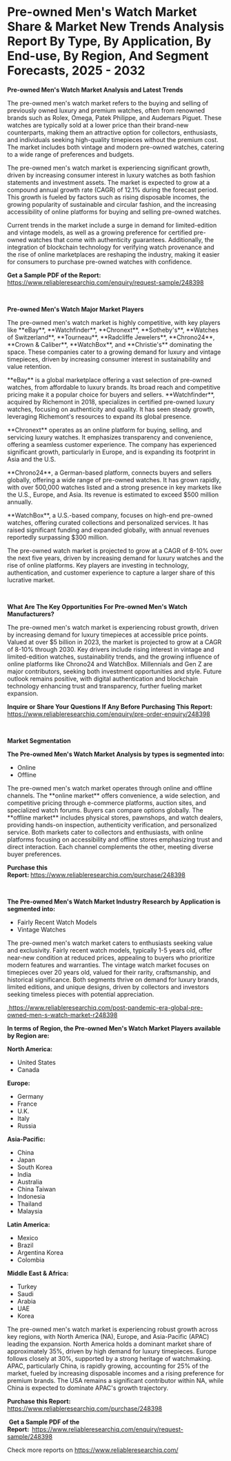 <p><h1>Pre-owned Men's Watch Market Share & Market New Trends Analysis Report By Type, By Application, By End-use, By Region, And Segment Forecasts, 2025 - 2032</h1></p><p><strong>Pre-owned Men's Watch Market Analysis and Latest Trends</strong></p>
<p><p>The pre-owned men's watch market refers to the buying and selling of previously owned luxury and premium watches, often from renowned brands such as Rolex, Omega, Patek Philippe, and Audemars Piguet. These watches are typically sold at a lower price than their brand-new counterparts, making them an attractive option for collectors, enthusiasts, and individuals seeking high-quality timepieces without the premium cost. The market includes both vintage and modern pre-owned watches, catering to a wide range of preferences and budgets.</p><p>The pre-owned men's watch market is experiencing significant growth, driven by increasing consumer interest in luxury watches as both fashion statements and investment assets. The market is expected to grow at a compound annual growth rate (CAGR) of 12.1% during the forecast period. This growth is fueled by factors such as rising disposable incomes, the growing popularity of sustainable and circular fashion, and the increasing accessibility of online platforms for buying and selling pre-owned watches.</p><p>Current trends in the market include a surge in demand for limited-edition and vintage models, as well as a growing preference for certified pre-owned watches that come with authenticity guarantees. Additionally, the integration of blockchain technology for verifying watch provenance and the rise of online marketplaces are reshaping the industry, making it easier for consumers to purchase pre-owned watches with confidence.</p></p>
<p><strong>Get a Sample PDF of the Report:&nbsp;</strong> <a href="https://www.reliableresearchiq.com/enquiry/request-sample/248398?utm_campaign=1082&utm_medium=2&utm_source=Github&utm_content=ia&utm_term=21012025&utm_id=pre-owned-mens-watch">https://www.reliableresearchiq.com/enquiry/request-sample/248398</a></p>
<p>&nbsp;</p>
<p><strong>Pre-owned Men's Watch Major Market Players</strong></p>
<p><p>The pre-owned men's watch market is highly competitive, with key players like **eBay**, **Watchfinder**, **Chronext**, **Sotheby's**, **Watches of Switzerland**, **Tourneau**, **Radcliffe Jewelers**, **Chrono24**, **Crown & Caliber**, **WatchBox**, and **Christie's** dominating the space. These companies cater to a growing demand for luxury and vintage timepieces, driven by increasing consumer interest in sustainability and value retention.</p><p>**eBay** is a global marketplace offering a vast selection of pre-owned watches, from affordable to luxury brands. Its broad reach and competitive pricing make it a popular choice for buyers and sellers. **Watchfinder**, acquired by Richemont in 2018, specializes in certified pre-owned luxury watches, focusing on authenticity and quality. It has seen steady growth, leveraging Richemont's resources to expand its global presence.</p><p>**Chronext** operates as an online platform for buying, selling, and servicing luxury watches. It emphasizes transparency and convenience, offering a seamless customer experience. The company has experienced significant growth, particularly in Europe, and is expanding its footprint in Asia and the U.S.</p><p>**Chrono24**, a German-based platform, connects buyers and sellers globally, offering a wide range of pre-owned watches. It has grown rapidly, with over 500,000 watches listed and a strong presence in key markets like the U.S., Europe, and Asia. Its revenue is estimated to exceed $500 million annually.</p><p>**WatchBox**, a U.S.-based company, focuses on high-end pre-owned watches, offering curated collections and personalized services. It has raised significant funding and expanded globally, with annual revenues reportedly surpassing $300 million.</p><p>The pre-owned watch market is projected to grow at a CAGR of 8-10% over the next five years, driven by increasing demand for luxury watches and the rise of online platforms. Key players are investing in technology, authentication, and customer experience to capture a larger share of this lucrative market.</p></p>
<p>&nbsp;</p>
<p><strong>What Are The Key Opportunities For Pre-owned Men's Watch Manufacturers?</strong></p>
<p><p>The pre-owned men's watch market is experiencing robust growth, driven by increasing demand for luxury timepieces at accessible price points. Valued at over $5 billion in 2023, the market is projected to grow at a CAGR of 8-10% through 2030. Key drivers include rising interest in vintage and limited-edition watches, sustainability trends, and the growing influence of online platforms like Chrono24 and WatchBox. Millennials and Gen Z are major contributors, seeking both investment opportunities and style. Future outlook remains positive, with digital authentication and blockchain technology enhancing trust and transparency, further fueling market expansion.</p></p>
<p><strong>Inquire or Share Your Questions If Any Before Purchasing This Report:</strong> <a href="https://www.reliableresearchiq.com/enquiry/pre-order-enquiry/248398?utm_campaign=1082&utm_medium=2&utm_source=Github&utm_content=ia&utm_term=21012025&utm_id=pre-owned-mens-watch">https://www.reliableresearchiq.com/enquiry/pre-order-enquiry/248398</a></p>
<p>&nbsp;</p>
<p><strong>Market Segmentation</strong></p>
<p><strong>The Pre-owned Men's Watch Market Analysis by types is segmented into:</strong></p>
<p><ul><li>Online</li><li>Offline</li></ul></p>
<p><p>The pre-owned men's watch market operates through online and offline channels. The **online market** offers convenience, a wide selection, and competitive pricing through e-commerce platforms, auction sites, and specialized watch forums. Buyers can compare options globally. The **offline market** includes physical stores, pawnshops, and watch dealers, providing hands-on inspection, authenticity verification, and personalized service. Both markets cater to collectors and enthusiasts, with online platforms focusing on accessibility and offline stores emphasizing trust and direct interaction. Each channel complements the other, meeting diverse buyer preferences.</p></p>
<p><strong>Purchase this Report:&nbsp;</strong><a href="https://www.reliableresearchiq.com/purchase/248398?utm_campaign=1082&utm_medium=2&utm_source=Github&utm_content=ia&utm_term=21012025&utm_id=pre-owned-mens-watch">https://www.reliableresearchiq.com/purchase/248398</a></p>
<p>&nbsp;</p>
<p><strong>The Pre-owned Men's Watch Market Industry Research by Application is segmented into:</strong></p>
<p><ul><li>Fairly Recent Watch Models</li><li>Vintage Watches</li></ul></p>
<p><p>The pre-owned men's watch market caters to enthusiasts seeking value and exclusivity. Fairly recent watch models, typically 1-5 years old, offer near-new condition at reduced prices, appealing to buyers who prioritize modern features and warranties. The vintage watch market focuses on timepieces over 20 years old, valued for their rarity, craftsmanship, and historical significance. Both segments thrive on demand for luxury brands, limited editions, and unique designs, driven by collectors and investors seeking timeless pieces with potential appreciation.</p></p>
<p><a href="https://www.reliableresearchiq.com/post-pandemic-era-global-pre-owned-men-s-watch-market-r248398?utm_campaign=1082&utm_medium=2&utm_source=Github&utm_content=ia&utm_term=21012025&utm_id=pre-owned-mens-watch">&nbsp;https://www.reliableresearchiq.com/post-pandemic-era-global-pre-owned-men-s-watch-market-r248398</a></p>
<p><strong>In terms of Region, the Pre-owned Men's Watch Market Players available by Region are:</strong></p>
<p>
    <p> <strong> North America: </strong>
        <ul>
            <li>United States</li>
            <li>Canada</li>
        </ul>
        </p> 
    <p> <strong> Europe: </strong>
        <ul>
            <li>Germany</li>
            <li>France</li>
            <li>U.K.</li>
            <li>Italy</li>
            <li>Russia</li>
        </ul>
        </p> 
    <p> <strong> Asia-Pacific: </strong>
        <ul>
            <li>China</li>
            <li>Japan</li>
            <li>South Korea</li>
            <li>India</li>
            <li>Australia</li>
            <li>China Taiwan</li>
            <li>Indonesia</li>
            <li>Thailand</li>
            <li>Malaysia</li>
        </ul>
        </p> 
    <p> <strong> Latin America: </strong>
        <ul>
            <li>Mexico</li>
            <li>Brazil</li>
            <li>Argentina Korea</li>
            <li>Colombia</li>
        </ul>
        </p> 
    <p> <strong> Middle East & Africa: </strong>
        <ul>
            <li>Turkey</li>
            <li>Saudi</li>
            <li>Arabia</li>
            <li>UAE</li>
            <li>Korea</li>
        </ul>
    </p>
    </p>
<p><p>The pre-owned men's watch market is experiencing robust growth across key regions, with North America (NA), Europe, and Asia-Pacific (APAC) leading the expansion. North America holds a dominant market share of approximately 35%, driven by high demand for luxury timepieces. Europe follows closely at 30%, supported by a strong heritage of watchmaking. APAC, particularly China, is rapidly growing, accounting for 25% of the market, fueled by increasing disposable incomes and a rising preference for premium brands. The USA remains a significant contributor within NA, while China is expected to dominate APAC's growth trajectory.</p></p>
<p><strong>Purchase this Report: </strong><a href="https://www.reliableresearchiq.com/purchase/248398?utm_campaign=1082&utm_medium=2&utm_source=Github&utm_content=ia&utm_term=21012025&utm_id=pre-owned-mens-watch">https://www.reliableresearchiq.com/purchase/248398</a></p>
<p>&nbsp;<strong>Get a Sample PDF of the Report:&nbsp;&nbsp;</strong><a href="https://www.reliableresearchiq.com/enquiry/request-sample/248398?utm_campaign=1082&utm_medium=2&utm_source=Github&utm_content=ia&utm_term=21012025&utm_id=pre-owned-mens-watch">https://www.reliableresearchiq.com/enquiry/request-sample/248398</a></p>
<p><strong></strong></p>
<p>Check more reports on <a href="https://www.reliableresearchiq.com/?utm_campaign=1082&utm_medium=2&utm_source=Github&utm_content=ia&utm_term=21012025&utm_id=pre-owned-mens-watch">https://www.reliableresearchiq.com/</a></p>